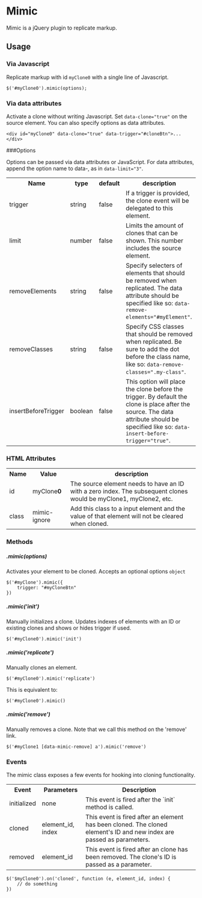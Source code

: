 # Mimic
Mimic is a jQuery plugin to replicate markup. 

## Usage

### Via Javascript
Replicate markup with id `myClone0` with a single line of Javascript. 

    $('#myClone0').mimic(options);


### Via data attributes
Activate a clone without writing Javascript. Set `data-clone="true"` on the source element. You can also specify options as data attributes.

    <div id="myClone0" data-clone="true" data-trigger="#cloneBtn">...</div>

###Options

Options can be passed via data attributes or JavaScript. For data attributes, append the option name to data-, as in `data-limit="3"`.

<table>
    <tr>
        <th>Name</th>
        <th>type</th>
        <th>default</th>
        <th>description</th>
    </tr>
    <tr>
        <td>trigger</td>
        <td>string</td>
        <td>false</td>
        <td>If a trigger is provided, the clone event will be delegated to this element. </td>
    </tr>
    <tr>
        <td>limit</td>
        <td>number</td>
        <td>false</td>
        <td>Limits the amount of clones that can be shown. This number includes the source element.</td>
    </tr>
    <tr>
        <td>removeElements</td>
        <td>string</td>
        <td>false</td>
        <td>Specify selecters of elements that should be removed when replicated. The data attribute should be specified like so: <code>data-remove-elements="#myElement"</code>.</td>
    </tr>
    <tr>
        <td>removeClasses</td>
        <td>string</td>
        <td>false</td>
        <td>Specify CSS classes that should be removed when replicated. Be sure to add the dot before the class name, like so: <code>data-remove-classes=".my-class"</code>.</td>
    </tr>
    <tr>
        <td>insertBeforeTrigger</td>
        <td>boolean</td>
        <td>false</td>
        <td>This option will place the clone before the trigger. By default the clone is place after the source. The data attribute should be specified like so: <code>data-insert-before-trigger="true"</code>.</td>
    </tr>
</table>

### HTML Attributes
<table>
    <tr>
        <th>Name</th>
        <th>Value</th>
        <th>description</th>
    </tr>
    <tr>
        <td>id</td>
        <td>myClone<strong>0</strong></td>
        <td>The source element needs to have an ID with a zero index. The subsequent clones would be myClone1, myClone2, etc.</td>
    </tr>
    <tr>
        <td>class</td>
        <td>mimic-ignore</td>
        <td>Add this class to a input element and the value of that element will not be cleared when cloned.</td>
    </tr>
</table>

### Methods

##### .mimic(options)

Activates your element to be cloned. Accepts an optional options `object`

    $('#myClone').mimic({
        trigger: "#myCloneBtn"
    })

##### .mimic('init')

Manually initializes a clone. Updates indexes of elements with an ID or existing clones and shows or hides trigger if used.

    $('#myClone0').mimic('init')

##### .mimic('replicate')

Manually clones an element.

    $('#myClone0').mimic('replicate')

This is equivalent to:

    $('#myClone0').mimic()

##### .mimic('remove')

Manually removes a clone. Note that we call this method on the 'remove' link.

    $('#myClone1 [data-mimic-remove] a').mimic('remove')

### Events

The mimic class exposes a few events for hooking into cloning functionality.

<table>
    <tr>
        <th>Event</th>
        <th>Parameters</th>
        <th>Description</th>
    </tr>
    <tr>
        <td>initialized</td>
        <td>none</td>
        <td>This event is fired after the `init` method is called.</td>
    </tr>
    <tr>
        <td>cloned</td>
        <td>element_id, index</td>
        <td>This event is fired after an element has been cloned. The cloned element's ID and new index are passed as parameters.</td>
    </tr>
    <tr>
        <td>removed</td>
        <td>element_id</td>
        <td>This event is fired after an clone has been removed. The clone's ID is passed as a parameter.</td>
    </tr>
</table>

    $('$myClone0').on('cloned', function (e, element_id, index) {
        // do something
    })

